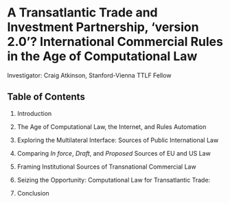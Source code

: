 # A Transatlantic Trade and Investment Partnership, ‘version 2.0’? International Commercial Rules in the Age of Computational Law

Investigator: Craig Atkinson, Stanford-Vienna TTLF Fellow

## Table of Contents

1. Introduction

2. The Age of Computational Law, the Internet, and Rules Automation

3. Exploring the Multilateral Interface: Sources of Public International Law

4. Comparing *In force*, *Draft*, and *Proposed* Sources of EU and US Law

5. Framing Institutional Sources of Transnational Commercial Law

6. Seizing the Opportunity: Computational Law for Transatlantic Trade: 

7. Conclusion



